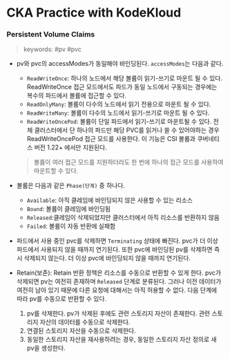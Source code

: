 # CKA Practice with KodeKloud
### Persistent Volume Claims
> keywords: #pv #pvc

- pv와 pvc의 accessModes가 동일해야 바인딩된다. `accessModes`는 다음과 같다.
    - `ReadWriteOnce`: 하나의 노드에서 해당 볼륨이 읽기-쓰기로 마운트 될 수 있다. ReadWriteOnce 접근 모드에서도 파드가 동일 노드에서 구동되는 경우에는 복수의 파드에서 볼륨에 접근할 수 있다.
    - `ReadOnlyMany`: 볼륨이 다수의 노드에서 읽기 전용으로 마운트 될 수 있다.
    - `ReadWriteMany`: 볼륨이 다수의 노드에서 읽기-쓰기로 마운트 될 수 있다.
    - `ReadWriteOncePod`: 볼륨이 단일 파드에서 읽기-쓰기로 마운트될 수 있다. 전체 클러스터에서 단 하나의 파드만 해당 PVC를 읽거나 쓸 수 있어야하는 경우 ReadWriteOncePod 접근 모드를 사용한다. 이 기능은 CSI 볼륨과 쿠버네티스 버전 1.22+ 에서만 지원된다.  
    > 볼륨이 여러 접근 모드를 지원하더라도 한 번에 하나의 접근 모드를 사용하여 마운트할 수 있다. 

- 볼륨은 다음과 같은 `Phase(단계)` 중 하나다.
    - `Available`: 아직 클레임에 바인딩되지 않은 사용할 수 있는 리소스
    - `Bound`: 볼륨이 클레임에 바인딩됨
    - `Released`:클레임이 삭제되었지만 클러스터에서 아직 리소스를 반환하지 않음
    - `Failed`: 볼륨이 자동 반환에 실패함

- 파드에서 사용 중인 pvc를 삭제하면 `Terminating` 상태에 빠진다. pvc가 더 이상 파드에서 사용되지 않을 때까지 연기된다. 또한 pvc에 바인딩된 pv를 삭제하면 즉시 삭제되지 않는다. 더 이상 pvc에 바인딩되지 않을 때까지 연기된다.

- Retain(보존): Retain 반환 정책은 리소스를 수동으로 반환할 수 있게 한다. pvc가 삭제되면 pv는 여전히 존재하며 `Released` 단계로 분류된다. 그러나 이전  데이터가 여전히 남아 있기 때문에 다른 요청에 대해서는 아직 허용할 수 없다. 다음 단계에 따라 pv를 수동으로 반환할 수 있다.
    1. pv를 삭제한다. pv가 삭제된 후에도 관련 스토리지 자산이 존재한다. 관련 스토리지 자산의 데이터를 수동으로 삭제한다.
    2. 연결된 스토리지 자산을 수동으로 삭제한다.
    3. 동일한 스토리지 자산을 재사용하려는 경우, 동일한 스토리지 자산 정의로 새 pv을 생성한다.


